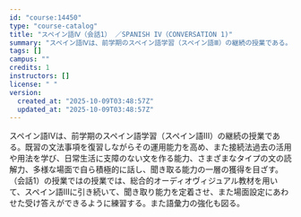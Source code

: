 ```yaml
---
id: "course:14450"
type: "course-catalog"
title: "スペイン語Ⅳ（会話1） ／SPANISH IV（CONVERSATION 1)"
summary: "スペイン語Ⅳは、前学期のスペイン語学習（スペイン語Ⅲ）の継続の授業である。既習の文法事項を復習しながらその運用能力を高め、また接続法過去の活用や用法を学び、日常生活に支障のない文を作る能力、さまざまなタイプの文の読解力、多様な場面で自ら積極…"
tags: []
campus: ""
credits: 1
instructors: []
license: " "
version:
  created_at: "2025-10-09T03:48:57Z"
  updated_at: "2025-10-09T03:48:57Z"
---
```


スペイン語Ⅳは、前学期のスペイン語学習（スペイン語Ⅲ）の継続の授業である。既習の文法事項を復習しながらその運用能力を高め、また接続法過去の活用や用法を学び、日常生活に支障のない文を作る能力、さまざまなタイプの文の読解力、多様な場面で自ら積極的に話し、聞き取る能力の一層の獲得を目ざす。 （会話1）の授業ではの授業では、総合的オーディオヴィジュアル教材を用いて、スペイン語Ⅲに引き続いて、聞き取り能力を定着させ、また場面設定にあわせた受け答えができるように練習する。また語彙力の強化も図る。
